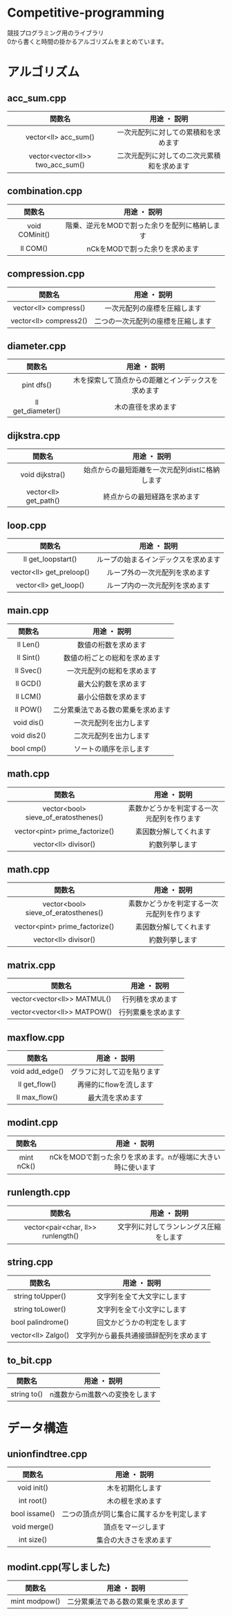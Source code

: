 # Competitive-programming
競技プログラミング用のライブラリ  
0から書くと時間の掛かるアルゴリズムをまとめています。

# アルゴリズム
## acc_sum.cpp
|関数名|用途 ・ 説明|
|:--:|:--:|
|vector\<ll\> acc_sum()|一次元配列に対しての累積和を求めます|
|vector\<vector\<ll\>\> two_acc_sum()|二次元配列に対しての二次元累積和を求めます|

## combination.cpp
|関数名|用途 ・ 説明|
|:--:|:--:|
|void COMinit()|階乗、逆元をMODで割った余りを配列に格納します|
|ll COM()|nCkをMODで割った余りを求めます|

## compression.cpp
|関数名|用途 ・ 説明|
|:--:|:--:|
|vector\<ll\> compress()|一次元配列の座標を圧縮します|
|vector\<ll\> compress2()|二つの一次元配列の座標を圧縮します|

## diameter.cpp
|関数名|用途 ・ 説明|
|:--:|:--:|
|pint dfs()|木を探索して頂点からの距離とインデックスを求めます|
|ll get_diameter()|木の直径を求めます|

## dijkstra.cpp
|関数名|用途 ・ 説明|
|:--:|:--:|
|void dijkstra()|始点からの最短距離を一次元配列distに格納します|
|vector\<ll\> get_path()|終点からの最短経路を求めます|

## loop.cpp
|関数名|用途 ・ 説明|
|:--:|:--:|
|ll get_loopstart()|ループの始まるインデックスを求めます|
|vector\<ll\> get_preloop()|ループ外の一次元配列を求めます|
|vector\<ll\> get_loop()|ループ内の一次元配列を求めます|

## main.cpp
|関数名|用途 ・ 説明|
|:--:|:--:|
|ll Len()|数値の桁数を求めます|
|ll Sint()|数値の桁ごとの総和を求めます|
|ll Svec()|一次元配列の総和を求めます|
|ll GCD()|最大公約数を求めます|
|ll LCM()|最小公倍数を求めます|
|ll POW()|二分累乗法である数の累乗を求めます|
|void dis()|一次元配列を出力します|
|void dis2()|二次元配列を出力します|
|bool cmp()|ソートの順序を示します|

## math.cpp
|関数名|用途 ・ 説明|
|:--:|:--:|
|vector\<bool\> sieve_of_eratosthenes()|素数かどうかを判定する一次元配列を作ります|
|vector\<pint\> prime_factorize()|素因数分解してくれます|
|vector\<ll\> divisor()|約数列挙します|

## math.cpp
|関数名|用途 ・ 説明|
|:--:|:--:|
|vector\<bool\> sieve_of_eratosthenes()|素数かどうかを判定する一次元配列を作ります|
|vector\<pint\> prime_factorize()|素因数分解してくれます|
|vector\<ll\> divisor()|約数列挙します|

## matrix.cpp
|関数名|用途 ・ 説明|
|:--:|:--:|
|vector\<vector\<ll\>\> MATMUL()|行列積を求めます|
|vector\<vector\<ll\>\> MATPOW()|行列累乗を求めます|

## maxflow.cpp
|関数名|用途 ・ 説明|
|:--:|:--:|
|void add_edge()|グラフに対して辺を貼ります|
|ll get_flow()|再帰的にflowを流します|
|ll max_flow()|最大流を求めます|

## modint.cpp
|関数名|用途 ・ 説明|
|:--:|:--:|
|mint nCk()|nCkをMODで割った余りを求めます。nが極端に大きい時に使います|

## runlength.cpp
|関数名|用途 ・ 説明|
|:--:|:--:|
|vector\<pair\<char, ll\>\> runlength()|文字列に対してランレングス圧縮をします|

## string.cpp
|関数名|用途 ・ 説明|
|:--:|:--:|
|string toUpper()|文字列を全て大文字にします|
|string toLower()|文字列を全て小文字にします|
|bool palindrome()|回文かどうかの判定をします|
|vector\<ll\> Zalgo()|文字列から最長共通接頭辞配列を求めます|

## to_bit.cpp
|関数名|用途 ・ 説明|
|:--:|:--:|
|string to()|n進数からm進数への変換をします|

# データ構造

## unionfindtree.cpp
|関数名|用途 ・ 説明|
|:--:|:--:|
|void init()|木を初期化します|
|int root()|木の根を求めます|
|bool issame()|二つの頂点が同じ集合に属するかを判定します|
|void merge()|頂点をマージします|
|int size()|集合の大きさを求めます|

## modint.cpp(写しました)
|関数名|用途 ・ 説明|
|:--:|:--:|
|mint modpow()|二分累乗法である数の累乗を求めます|

